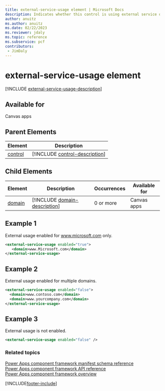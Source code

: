```yaml
---
title: external-service-usage element | Microsoft Docs
description: Indicates whether this control is using external service or not.
author: anuitz
ms.author: anuitz
ms.date: 02/22/2023
ms.reviewer: jdaly
ms.topic: reference
ms.subservice: pcf
contributors:
 - JimDaly
---
```

# external-service-usage element

[!INCLUDE [external-service-usage-description](includes/external-service-usage-description.md)]

## Available for

Canvas apps

## Parent Elements

|Element|Description|
|--|--|
|[control](control.md)|[!INCLUDE [control-description](includes/control-description.md)]|

## Child Elements


|Element|Description|Occurrences|Available for|
|--|--|--|-------|
|[domain](domain.md)|[!INCLUDE [domain-description](includes/domain-description.md)]|0 or more|Canvas apps |


## Example 1

External usage enabled for www.microsoft.com only.

```xml
<external-service-usage enabled="true">
   <domain>www.Microsoft.com</domain>
</external-service-usage>
```

## Example 2

External usage enabled for multiple domains.

```xml
<external-service-usage enabled="false">
  <domain>www.contoso.com</domain>
  <domain>www.yourcompany.com</domain>
</external-service-usage>
```

## Example 3

External usage is not enabled.

```xml
<external-service-usage enabled="false" />
```

### Related topics

[Power Apps component framework manifest schema reference](index.md)<br/>
[Power Apps component framework API reference](../reference/index.md)<br/>
[Power Apps component framework overview](../overview.md)


[!INCLUDE[footer-include](../../../includes/footer-banner.md)]